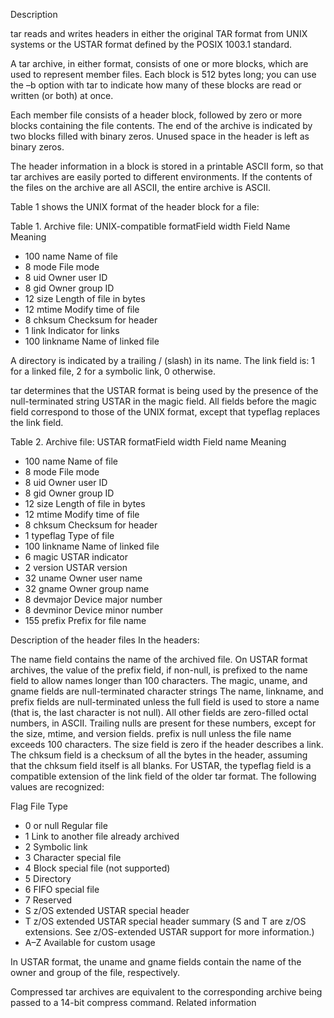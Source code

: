 Description

tar reads and writes headers in either the original TAR format from UNIX systems or the USTAR format defined by the POSIX 1003.1 standard.

A tar archive, in either format, consists of one or more blocks, which are used to represent member files. 
Each block is 512 bytes long; you can use the –b option with tar to indicate how many of these blocks are read or written (or both) at once.

Each member file consists of a header block, followed by zero or more blocks containing the file contents. 
The end of the archive is indicated by two blocks filled with binary zeros. Unused space in the header is left as binary zeros.

The header information in a block is stored in a printable ASCII form, so that tar archives are easily ported to different environments. 
If the contents of the files on the archive are all ASCII, the entire archive is ASCII.

Table 1 shows the UNIX format of the header block for a file:

Table 1. Archive file: UNIX-compatible formatField width 	Field Name 	Meaning

 * 100 	name 	Name of file
 * 8 	mode 	File mode
 * 8 	uid 	Owner user ID
 * 8 	gid 	Owner group ID
 * 12 	size 	Length of file in bytes
 * 12 	mtime 	Modify time of file
 * 8 	chksum 	Checksum for header
 * 1 	link 	Indicator for links
 * 100 	linkname 	Name of linked file

A directory is indicated by a trailing / (slash) in its name.
The link field is: 1 for a linked file, 2 for a symbolic link, 0 otherwise.

tar determines that the USTAR format is being used by the presence of the null-terminated string USTAR in the magic field. All fields before the magic field correspond to those of the UNIX format, except that typeflag replaces the link field.

Table 2. Archive file: USTAR formatField width 	Field name 	Meaning
 * 100 	name 	Name of file
 * 8 	mode 	File mode
 * 8 	uid 	Owner user ID
 * 8 	gid 	Owner group ID
 * 12 	size 	Length of file in bytes
 * 12 	mtime 	Modify time of file
 * 8 	chksum 	Checksum for header
 * 1 	typeflag 	Type of file
 * 100 	linkname 	Name of linked file
 * 6 	magic 	USTAR indicator
 * 2 	version 	USTAR version
 * 32 	uname 	Owner user name
 * 32 	gname 	Owner group name
 * 8 	devmajor 	Device major number
 * 8 	devminor 	Device minor number
 * 155 	prefix 	Prefix for file name

Description of the header files
In the headers:

The name field contains the name of the archived file. On USTAR format archives, the value of the prefix field, if non-null, is prefixed to the name field to allow names longer than 100 characters.
The magic, uname, and gname fields are null-terminated character strings
The name, linkname, and prefix fields are null-terminated unless the full field is used to store a name (that is, the last character is not null).
All other fields are zero-filled octal numbers, in ASCII. Trailing nulls are present for these numbers, except for the size, mtime, and version fields.
prefix is null unless the file name exceeds 100 characters.
The size field is zero if the header describes a link.
The chksum field is a checksum of all the bytes in the header, assuming that the chksum field itself is all blanks.
For USTAR, the typeflag field is a compatible extension of the link field of the older tar format. The following values are recognized:

Flag     File Type
 *  0 or null    Regular file
 * 1     Link to another file already archived
 * 2     Symbolic link
 * 3    Character special file
 * 4    Block special file (not supported)
 * 5    Directory
 * 6    FIFO special file
 * 7    Reserved
 * S    z/OS extended USTAR special header
 * T    z/OS extended USTAR special header summary (S and T are z/OS extensions. See z/OS-extended USTAR support for more information.)
 * A–Z    Available for custom usage

In USTAR format, the uname and gname fields contain the name of the owner and group of the file, respectively.

Compressed tar archives are equivalent to the corresponding archive being passed to a 14-bit compress command.
Related information